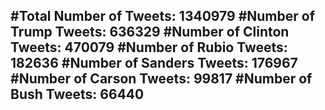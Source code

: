 #Total Number of Tweets: 1340979 
#Number of Trump Tweets: 636329
#Number of Clinton Tweets: 470079
#Number of Rubio Tweets: 182636
#Number of Sanders Tweets: 176967
#Number of Carson Tweets: 99817
#Number of Bush Tweets: 66440
---
